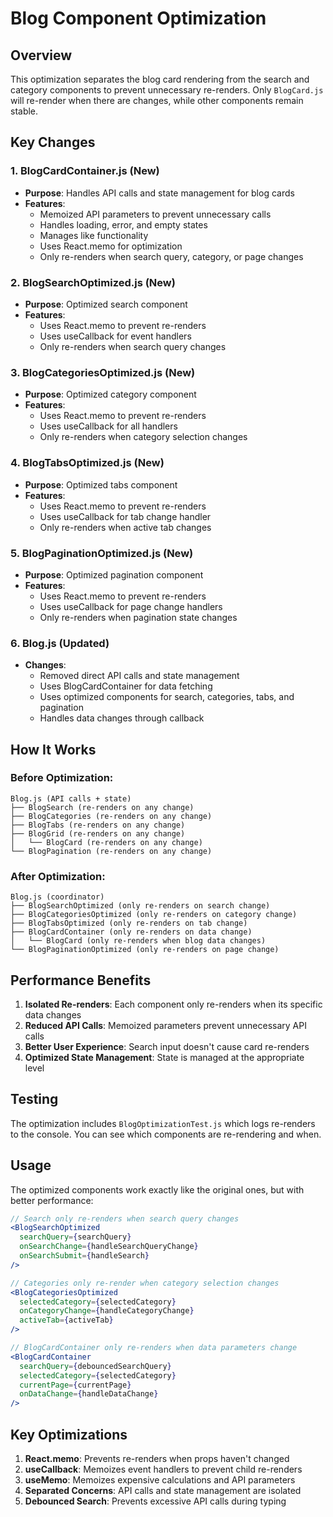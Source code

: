 # Blog Component Optimization

## Overview

This optimization separates the blog card rendering from the search and category components to prevent unnecessary re-renders. Only `BlogCard.js` will re-render when there are changes, while other components remain stable.

## Key Changes

### 1. BlogCardContainer.js (New)

- **Purpose**: Handles API calls and state management for blog cards
- **Features**:
  - Memoized API parameters to prevent unnecessary calls
  - Handles loading, error, and empty states
  - Manages like functionality
  - Uses React.memo for optimization
  - Only re-renders when search query, category, or page changes

### 2. BlogSearchOptimized.js (New)

- **Purpose**: Optimized search component
- **Features**:
  - Uses React.memo to prevent re-renders
  - Uses useCallback for event handlers
  - Only re-renders when search query changes

### 3. BlogCategoriesOptimized.js (New)

- **Purpose**: Optimized category component
- **Features**:
  - Uses React.memo to prevent re-renders
  - Uses useCallback for all handlers
  - Only re-renders when category selection changes

### 4. BlogTabsOptimized.js (New)

- **Purpose**: Optimized tabs component
- **Features**:
  - Uses React.memo to prevent re-renders
  - Uses useCallback for tab change handler
  - Only re-renders when active tab changes

### 5. BlogPaginationOptimized.js (New)

- **Purpose**: Optimized pagination component
- **Features**:
  - Uses React.memo to prevent re-renders
  - Uses useCallback for page change handlers
  - Only re-renders when pagination state changes

### 6. Blog.js (Updated)

- **Changes**:
  - Removed direct API calls and state management
  - Uses BlogCardContainer for data fetching
  - Uses optimized components for search, categories, tabs, and pagination
  - Handles data changes through callback

## How It Works

### Before Optimization:

```
Blog.js (API calls + state)
├── BlogSearch (re-renders on any change)
├── BlogCategories (re-renders on any change)
├── BlogTabs (re-renders on any change)
├── BlogGrid (re-renders on any change)
│   └── BlogCard (re-renders on any change)
└── BlogPagination (re-renders on any change)
```

### After Optimization:

```
Blog.js (coordinator)
├── BlogSearchOptimized (only re-renders on search change)
├── BlogCategoriesOptimized (only re-renders on category change)
├── BlogTabsOptimized (only re-renders on tab change)
├── BlogCardContainer (only re-renders on data change)
│   └── BlogCard (only re-renders when blog data changes)
└── BlogPaginationOptimized (only re-renders on page change)
```

## Performance Benefits

1. **Isolated Re-renders**: Each component only re-renders when its specific data changes
2. **Reduced API Calls**: Memoized parameters prevent unnecessary API calls
3. **Better User Experience**: Search input doesn't cause card re-renders
4. **Optimized State Management**: State is managed at the appropriate level

## Testing

The optimization includes `BlogOptimizationTest.js` which logs re-renders to the console. You can see which components are re-rendering and when.

## Usage

The optimized components work exactly like the original ones, but with better performance:

```jsx
// Search only re-renders when search query changes
<BlogSearchOptimized
  searchQuery={searchQuery}
  onSearchChange={handleSearchQueryChange}
  onSearchSubmit={handleSearch}
/>

// Categories only re-render when category selection changes
<BlogCategoriesOptimized
  selectedCategory={selectedCategory}
  onCategoryChange={handleCategoryChange}
  activeTab={activeTab}
/>

// BlogCardContainer only re-renders when data parameters change
<BlogCardContainer
  searchQuery={debouncedSearchQuery}
  selectedCategory={selectedCategory}
  currentPage={currentPage}
  onDataChange={handleDataChange}
/>
```

## Key Optimizations

1. **React.memo**: Prevents re-renders when props haven't changed
2. **useCallback**: Memoizes event handlers to prevent child re-renders
3. **useMemo**: Memoizes expensive calculations and API parameters
4. **Separated Concerns**: API calls and state management are isolated
5. **Debounced Search**: Prevents excessive API calls during typing
